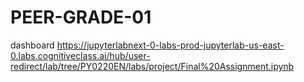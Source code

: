 # PEER-GRADE-01
dashboard
https://jupyterlabnext-0-labs-prod-jupyterlab-us-east-0.labs.cognitiveclass.ai/hub/user-redirect/lab/tree/PY0220EN/labs/project/Final%20Assignment.ipynb
